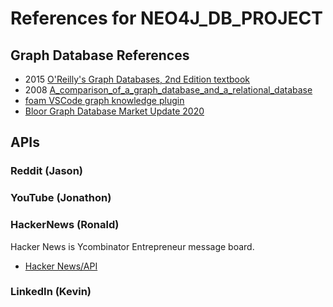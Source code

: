 # References for NEO4J_DB_PROJECT

## Graph Database References

- 2015 [O'Reilly's Graph Databases, 2nd Edition textbook](https://www.oreilly.com/library/view/graph-databases-2nd/9781491930885/)
- 2008 [A_comparison_of_a_graph_database_and_a_relational_database](A_comparison_of_a_graph_database_and_a_relational_.pdf)
- [foam VSCode graph knowledge plugin](https://github.com/foambubble/foam)
- [Bloor Graph Database Market Update 2020](https://info.cambridgesemantics.com/bloor-graph-database-market-update-2020)

## APIs

### Reddit (Jason)

### YouTube (Jonathon)

### HackerNews (Ronald)

Hacker News is Ycombinator Entrepreneur message board.

- [Hacker News/API](https://github.com/HackerNews/API)

### LinkedIn (Kevin)
